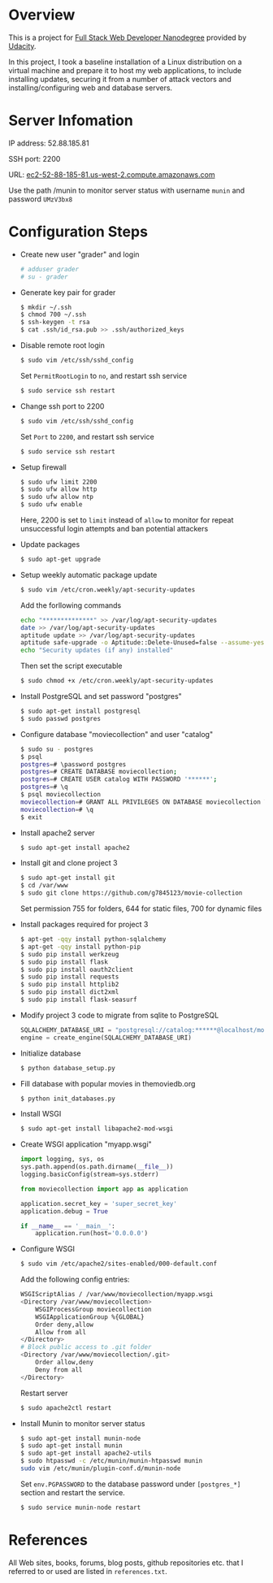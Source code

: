 # Overview

This is a project for [Full Stack Web Developer Nanodegree](https://www.udacity.com/course/nd004) provided by [Udacity](https://www.udacity.com). 

In this project, I took a baseline installation of a Linux distribution on a virtual machine and prepare it to host my web applications, to include installing updates, securing it from a number of attack vectors and installing/configuring web and database servers.

# Server Infomation

IP address: 52.88.185.81

SSH port: 2200

URL: [ec2-52-88-185-81.us-west-2.compute.amazonaws.com](ec2-52-88-185-81.us-west-2.compute.amazonaws.com) 

Use the path /munin to monitor server status with username `munin` and password `UMzV3bx8`

# Configuration Steps

* Create new user "grader" and login 

    ```sh
    # adduser grader
    # su - grader
    ```
* Generate key pair for grader

    ```sh
    $ mkdir ~/.ssh
    $ chmod 700 ~/.ssh
    $ ssh-keygen -t rsa
    $ cat .ssh/id_rsa.pub >> .ssh/authorized_keys
    ```
* Disable remote root login

    ```sh
    $ sudo vim /etc/ssh/sshd_config
    ```
    Set `PermitRootLogin` to `no`, and restart ssh service
    ```sh
    $ sudo service ssh restart
    ```
* Change ssh port to 2200

    ```sh
    $ sudo vim /etc/ssh/sshd_config
    ```
    Set `Port` to `2200`, and restart ssh service
    ```sh
    $ sudo service ssh restart
    ```
* Setup firewall

    ```sh
    $ sudo ufw limit 2200
    $ sudo ufw allow http
    $ sudo ufw allow ntp
    $ sudo ufw enable
    ```
    Here, 2200 is set to `limit` instead of `allow` to monitor for repeat unsuccessful login attempts and ban potential attackers
* Update packages

    ```sh
    $ sudo apt-get upgrade
    ```
* Setup weekly automatic package update

    ```sh
    $ sudo vim /etc/cron.weekly/apt-security-updates
    ```
    Add the forllowing commands
    ```sh
    echo "**************" >> /var/log/apt-security-updates
    date >> /var/log/apt-security-updates
    aptitude update >> /var/log/apt-security-updates
    aptitude safe-upgrade -o Aptitude::Delete-Unused=false --assume-yes --target-release `lsb_release -cs`-security >> /var/log/apt-security-updates
    echo "Security updates (if any) installed"
    ```
    Then set the script executable
    ```sh
    $ sudo chmod +x /etc/cron.weekly/apt-security-updates
    ```
* Install PostgreSQL and set password "postgres"

    ```sh
    $ sudo apt-get install postgresql
    $ sudo passwd postgres
    ```
* Configure database "moviecollection" and user "catalog"

    ```sh
    $ sudo su - postgres
    $ psql
    postgres=# \password postgres
    postgres=# CREATE DATABASE moviecollection;
    postgres=# CREATE USER catalog WITH PASSWORD '******';
    postgres=# \q
    $ psql moviecollection
    moviecollection=# GRANT ALL PRIVILEGES ON DATABASE moviecollection TO catalog;
    moviecollection=# \q
    $ exit
    ```
* Install apache2 server

    ```sh
    $ sudo apt-get install apache2
    ```
* Install git and clone project 3

    ```sh
    $ sudo apt-get install git
    $ cd /var/www
    $ sudo git clone https://github.com/g7845123/movie-collection
    ```
    Set permission 755 for folders, 644 for static files, 700 for dynamic files

* Install packages required for project 3

    ```sh
    $ apt-get -qqy install python-sqlalchemy
    $ apt-get -qqy install python-pip
    $ sudo pip install werkzeug
    $ sudo pip install flask
    $ sudo pip install oauth2client
    $ sudo pip install requests
    $ sudo pip install httplib2
    $ sudo pip install dict2xml
    $ sudo pip install flask-seasurf
    ```
* Modify project 3 code to migrate from sqlite to PostgreSQL

    ```py
    SQLALCHEMY_DATABASE_URI = "postgresql://catalog:******@localhost/moviecollection"
    engine = create_engine(SQLALCHEMY_DATABASE_URI)
    ```
* Initialize database

    ```sh
    $ python database_setup.py
    ```
* Fill database with popular movies in themoviedb.org

    ```sh
    $ python init_databases.py
    ```
* Install WSGI

    ```sh
    $ sudo apt-get install libapache2-mod-wsgi
    ```
* Create WSGI application "myapp.wsgi"

    ```py
    import logging, sys, os
    sys.path.append(os.path.dirname(__file__))
    logging.basicConfig(stream=sys.stderr)

    from moviecollection import app as application

    application.secret_key = 'super_secret_key'
    application.debug = True

    if __name__ == '__main__':
        application.run(host='0.0.0.0')
    ```
* Configure WSGI

    ```sh
    $ sudo vim /etc/apache2/sites-enabled/000-default.conf
    ```
    Add the following config entries: 
    ```sh
    WSGIScriptAlias / /var/www/moviecollection/myapp.wsgi
    <Directory /var/www/moviecollection>
        WSGIProcessGroup moviecollection
        WSGIApplicationGroup %{GLOBAL}
        Order deny,allow
        Allow from all
    </Directory>
    # Block public access to .git folder 
    <Directory /var/www/moviecollection/.git>
        Order allow,deny
        Deny from all
    </Directory>
    ```
    Restart server
    ```sh
    $ sudo apache2ctl restart
    ```
* Install Munin to monitor server status

    ```sh
    $ sudo apt-get install munin-node
    $ sudo apt-get install munin
    $ sudo apt-get install apache2-utils
    $ sudo htpasswd -c /etc/munin/munin-htpasswd munin
    sudo vim /etc/munin/plugin-conf.d/munin-node
    ```
    Set `env.PGPASSWORD` to the database password under `[postgres_*]` section and restart the service. 
    ```sh
    $ sudo service munin-node restart
    ```

# References

All Web sites, books, forums, blog posts, github repositories etc. that I referred to or used are listed in `references.txt`. 
